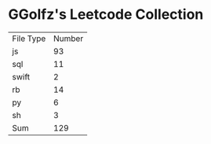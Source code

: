 # GGolfz's Leetcode Collection

<table><tr><td>File Type</td><td>Number</td></tr><tr><td>js</td><td>93</td></tr><tr><td>sql</td><td>11</td></tr><tr><td>swift</td><td>2</td></tr><tr><td>rb</td><td>14</td></tr><tr><td>py</td><td>6</td></tr><tr><td>sh</td><td>3</td></tr><tr><td>Sum</td><td>129</td></tr></table>